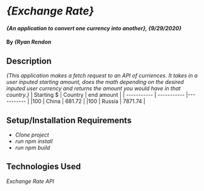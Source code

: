 # _{Exchange Rate}_

#### _{An application to convert one currency into another}, {9/29/2020}_

#### By _**{Ryan Rendon**_

## Description

_{This application makes a fetch request to an API of curriences. It takes in a user inputed starting amount, does the math depending on the desired inputed user currency and returns the amount you would have in that country.}_
| Starting $  | Country     | end amount |
| ----------- | ----------- |----------- |
|100          | China       | 681.72     |
|100          | Russia      | 7871.74    |

## Setup/Installation Requirements

* _Clone project_
* _run npm install_
* _run npm build_



## Technologies Used

_Exchange Rate API_